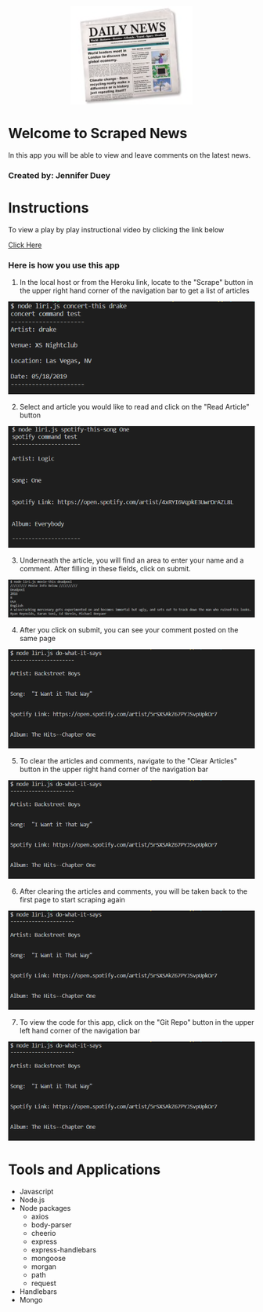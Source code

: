 <p align="center">
<img src="https://github.com/jldueyusa/scraper/blob/master/public/assets/newspaper.png" width="250" height="200">
</p>

# Welcome to Scraped News

In this app you will be able to view and leave comments on the latest news.

### Created by: Jennifer Duey

# Instructions

To view a play by play instructional video by clicking the link below

[Click Here](https://drive.google.com/file/d/1GmMf14A9U_YRc-xdTKR0KxMl_UTqqogj/view)


### Here is how you use this app

1. In the local host or from the Heroku link, locate to the "Scrape" button in the upper right hand corner of the navigation bar to get a list of articles

![conert this](https://github.com/jldueyusa/liri-node-app/blob/master/images/concert_this.png)


2. Select and article you would like to read and click on the "Read Article" button

![spotify](https://github.com/jldueyusa/liri-node-app/blob/master/images/Spotify_this_song.png)

3. Underneath the article, you will find an area to enter your name and a comment. After filling in these fields, click on submit.

![movie](https://github.com/jldueyusa/liri-node-app/blob/master/images/movie_this.png)

4. After you click on submit, you can see your comment posted on the same page

![do what it says](https://github.com/jldueyusa/liri-node-app/blob/master/images/do_what_it_says.png)

5. To clear the articles and comments, navigate to the "Clear Articles" button in the upper right hand corner of the navigation bar

![do what it says](https://github.com/jldueyusa/liri-node-app/blob/master/images/do_what_it_says.png)

6. After clearing the articles and comments, you will be taken back to the first page to start scraping again

![do what it says](https://github.com/jldueyusa/liri-node-app/blob/master/images/do_what_it_says.png)

7. To view the code for this app, click on the "Git Repo" button in the upper left hand corner of the navigation bar

![do what it says](https://github.com/jldueyusa/liri-node-app/blob/master/images/do_what_it_says.png)


# Tools and Applications
- Javascript
- Node.js
- Node packages
  - axios
  - body-parser
  - cheerio
  - express
  - express-handlebars
  - mongoose
  - morgan
  - path
  - request
- Handlebars
- Mongo

